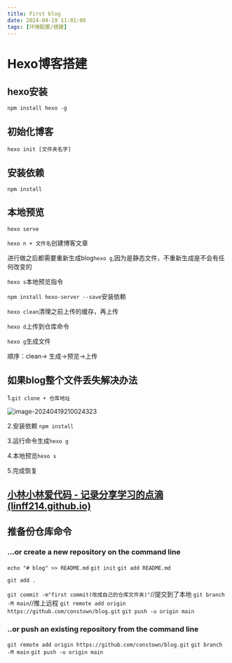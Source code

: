 ```yaml
---
title: First blog
date: 2024-04-19 11:01:00
tags: [环境配置/搭建]
---
```


# Hexo博客搭建

## hexo安装

`npm install hexo -g`

## 初始化博客

`hexo init [文件夹名字]`

## 安装依赖

`npm install`

## 本地预览

`hexo serve`

`hexo n + 文件名`创建博客文章

进行做之后都需要重新生成blog`hexo g`,因为是静态文件，不重新生成是不会有任何改变的

`hexo s`本地预览指令

`npm install hexo-server --save`安装依赖

`hexo clean`清理之前上传的缓存，再上传

`hexo d`上传到仓库命令

`hexo g`生成文件

顺序：clean-> 生成->预览->上传

## 如果blog整个文件丢失解决办法

1.`git clone + 仓库地址`

![image-20240419210024323](https://cdn.jsdelivr.net/gh/Linff214/picodemo/img/image-20240419210024323.png)

2.安装依赖 `npm install`

3.运行命令生成`hexo g`

4.本地预览`hexo s`

5.完成恢复

## [小林小林爱代码 - 记录分享学习的点滴 (linff214.github.io)](https://linff214.github.io/)

## 推备份仓库命令

### ...or create a new repository on the command line

`echo "# blog" >> README.md`
`git init`
`git add README.md`

`git add .`

`git commit -m"first commit(改成自己的仓库文件夹)"`//提交到了本地
`git branch -M main`//推上远程
`git remote add origin https://github.com/constown/blog.git`
`git push -u origin main`

### ..or push an existing repository from the command line

`git remote add origin https://github.com/constown/blog.git`
`git branch -M main`
`git push -u origin main`





